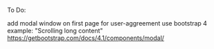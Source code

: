 To Do:

add modal window on first page for user-aggreement 
use bootstrap 4 example: 
  "Scrolling long content"
  https://getbootstrap.com/docs/4.1/components/modal/

